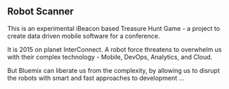 Robot Scanner
-------------

This is an experimental iBeacon based Treasure Hunt Game - a project to create data driven mobile software for a conference.

It is 2015 on planet InterConnect. A robot force threatens to overwhelm us with their complex technology - Mobile, DevOps, Analytics, and Cloud. 

But Bluemix can liberate us from the complexity, by allowing us to disrupt the robots with smart and fast approaches to development ...


